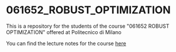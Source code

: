 # 061652_ROBUST_OPTIMIZATION

This is a repository for the students of the course "061652 ROBUST OPTIMIZATION" offered at Politecnico di Milano


You can find the lecture notes for the course [here](http://tintin.hec.ca/pages/erick.delage/MATH80624_LectureNotes.pdf)


